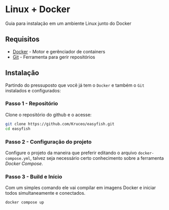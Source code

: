 # Linux + Docker

Guia para instalação em um ambiente Linux junto do Docker

## Requisitos

- [Docker](https://www.docker.com/) - Motor e gerênciador de containers
- [Git](https://git-scm.com/) - Ferramenta para gerir repositórios

## Instalação

Partindo do pressuposto que você já tem o `Docker` e também o `Git` instalados e configurados:

### Passo 1 - Repositório

Clone o repositório do github e o acesse:

```bash
git clone https://github.com/Kruceo/easyfish.git
cd easyfish
```

### Passo 2 - Configuração do projeto

Configure o projeto da maneira que preferir editando o arquivo `docker-compose.yml`, talvez seja necessário certo conhecimento sobre a ferramenta *Docker Compose*.

### Passo 3 - Build e Início

Com um simples comando ele vai compilar em imagens Docker e iniciar todos simultaneamente e conectados. 

```bash
docker compose up
```

